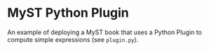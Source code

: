 # MyST Python Plugin

An example of deploying a MyST book that uses a Python Plugin to compute simple expressions (see `plugin.py`).
